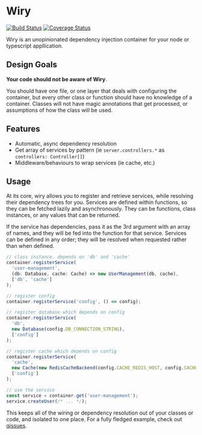 # Wiry

[![Build Status](https://travis-ci.org/AdrianSchneider/wiry.svg?branch=master)](https://travis-ci.org/AdrianSchneider/wiry)
[![Coverage Status](https://coveralls.io/repos/github/AdrianSchneider/wiry/badge.svg)](https://coveralls.io/github/AdrianSchneider/wiry)

Wiry is an unopinionated dependency injection container for your node or typescript appllication.

## Design Goals

**Your code should not be aware of Wiry**.

You should have one file, or one layer that deals with configuring the container, but every other class or function should have no knowledge of a container. Classes will not have magic annotations that get processed, or assumptions of how the class will be used.

## Features

- Automatic, async dependency resolution
- Get array of services by pattern (ie `server.controllers.*` as `controllers: Controller[]`)
- Middleware/behaviours to wrap services (ie cache, etc.)

## Usage

At its core, wiry allows you to register and retrieve services, while resolving their dependency trees for you. Services are defined within functions, so they can be fetched lazily and asynchronously. They can be functions, class instances, or any values that can be returned.

If the service has dependencies, pass it as the 3rd argument with an array of names, and they will be fed into the function for that service. Services can be defined in any order; they will be resolved when requested rather than when defined.

```typescript
// class instance, depends on 'db' and 'cache'
container.registerService(
  'user-management',
  (db: Database, cache: Cache) => new UserManagement(db, cache),
  ['db', 'cache']
);

// register config
container.registerService('config', () => config);

// register database which depends on config
container.registerService(
  'db',
  new Database(config.DB_CONNECTION_STRING),
  ['config']
);

// register cache which depends on config
container.registerService(
  'cache',
  new Cache(new RedisCacheBackend(config.CACHE_REDIS_HOST, config.CACHE_REDIS_PORT)),
  ['config']
);

// use the service
const service = container.get('user-management');
service.createUser(/* ... */);
```

This keeps all of the wiring or dependency resolution out of your classes or code, and isolated to one place. For a fully fledged example, check out [qissues](https://github.com/AdrianSchneider/qissues/tree/typescript/src/app/bootstrap).
